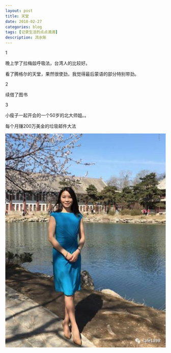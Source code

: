 ```yaml
---
layout: post
title: 天堂
date: 2018-02-27
categories: blog
tags: [记录生活的点点滴滴]
description: 流水账
---
```


1 

晚上学了拉梅兹呼吸法，台湾人的比较好。

看了腾格尔的天堂，果然很使劲，我觉得最后蒙语的部分特别带劲。

2 

续借了图书

3

小瘦子一起开会的一个50岁的北大师姐。。

每个月赚200万美金的垃圾邮件大法

![师姐](https://raw.githubusercontent.com/cksmct/MarkdownPhotos/master/%E5%BE%AE%E4%BF%A1%E5%9B%BE%E7%89%87_20180305100722.jpg)
















